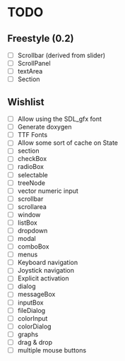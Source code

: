 TODO
====

Freestyle (0.2)
---------------

- [ ] Scrollbar (derived from slider)
- [ ] ScrollPanel
- [ ] textArea
- [ ] Section

Wishlist
--------

- [ ] Allow using the SDL_gfx font
- [ ] Generate doxygen
- [ ] TTF Fonts
- [ ] Allow some sort of cache on State
- [ ] section
- [ ] checkBox
- [ ] radioBox
- [ ] selectable
- [ ] treeNode
- [ ] vector numeric input
- [ ] scrollbar
- [ ] scrollarea
- [ ] window
- [ ] listBox
- [ ] dropdown
- [ ] modal
- [ ] comboBox
- [ ] menus
- [ ] Keyboard navigation
- [ ] Joystick navigation
- [ ] Explicit activation
- [ ] dialog
- [ ] messageBox
- [ ] inputBox
- [ ] fileDialog
- [ ] colorInput
- [ ] colorDialog
- [ ] graphs
- [ ] drag & drop
- [ ] multiple mouse buttons
